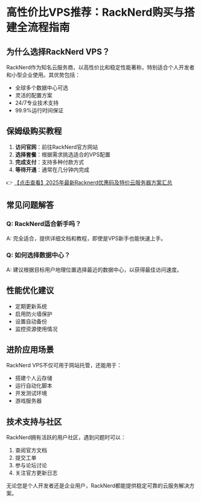 # 高性价比VPS推荐：RackNerd购买与搭建全流程指南

## 为什么选择RackNerd VPS？
RackNerd作为知名云服务商，以高性价比和稳定性能著称，特别适合个人开发者和小型企业使用。其优势包括：
- 全球多个数据中心可选
- 灵活的配置方案
- 24/7专业技术支持
- 99.9%运行时间保证

## 保姆级购买教程
1. **访问官网**：前往RackNerd官方网站
2. **选择套餐**：根据需求挑选适合的VPS配置
3. **完成支付**：支持多种付款方式
4. **等待开通**：通常在几分钟内完成

👉 [【点击查看】2025年最新Racknerd优惠码及特价云服务器方案汇总](https://bit.ly/Rack_Nerd)

## 常见问题解答
### Q: RackNerd适合新手吗？
A: 完全适合，提供详细文档和教程，即使是VPS新手也能快速上手。

### Q: 如何选择数据中心？
A: 建议根据目标用户地理位置选择最近的数据中心，以获得最佳访问速度。

## 性能优化建议
- 定期更新系统
- 启用防火墙保护
- 设置自动备份
- 监控资源使用情况

## 进阶应用场景
RackNerd VPS不仅可用于网站托管，还能用于：
- 搭建个人云存储
- 运行自动化脚本
- 开发测试环境
- 游戏服务器

## 技术支持与社区
RackNerd拥有活跃的用户社区，遇到问题时可以：
1. 查阅官方文档
2. 提交工单
3. 参与论坛讨论
4. 关注官方更新日志

无论您是个人开发者还是企业用户，RackNerd都能提供稳定可靠的云服务解决方案。